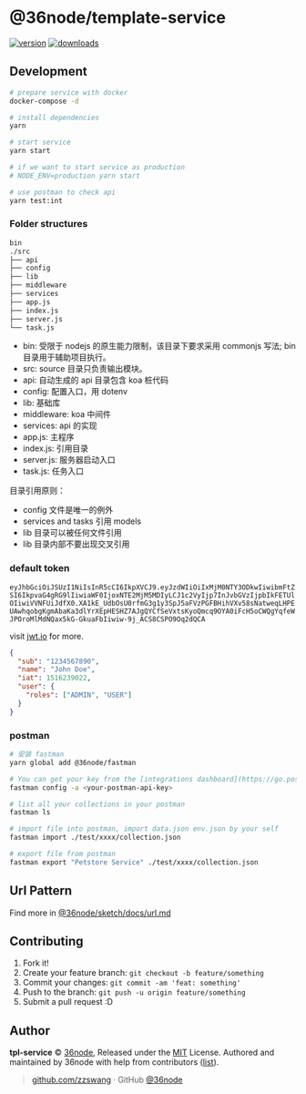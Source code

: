 # @36node/template-service

[![version][0]][1] [![downloads][2]][3]

## Development

```sh
# prepare service with docker
docker-compose -d

# install dependencies
yarn

# start service
yarn start

# if we want to start service as production
# NODE_ENV=production yarn start

# use postman to check api
yarn test:int
```

### Folder structures

```sh
bin
./src
├── api
├── config
├── lib
├── middleware
├── services
├── app.js
├── index.js
├── server.js
└── task.js
```

- bin: 受限于 nodejs 的原生能力限制，该目录下要求采用 commonjs 写法; bin 目录用于辅助项目执行。
- src: source 目录只负责输出模块。
- api: 自动生成的 api 目录包含 koa 桩代码
- config: 配置入口，用 dotenv
- lib: 基础库
- middleware: koa 中间件
- services: api 的实现
- app.js: 主程序
- index.js: 引用目录
- server.js: 服务器启动入口
- task.js: 任务入口

目录引用原则：

- config 文件是唯一的例外
- services and tasks 引用 models
- lib 目录可以被任何文件引用
- lib 目录内部不要出现交叉引用

### default token

`eyJhbGciOiJSUzI1NiIsInR5cCI6IkpXVCJ9.eyJzdWIiOiIxMjM0NTY3ODkwIiwibmFtZSI6IkpvaG4gRG9lIiwiaWF0IjoxNTE2MjM5MDIyLCJ1c2VyIjp7InJvbGVzIjpbIkFETUlOIiwiVVNFUiJdfX0.XA1kE_UdbOsU0rfmG3g1y3SpJ5aFVzPGFBHihVXv58sNatweqLHPEUAwhqobgKgmAbaKa3dlYrXEpHESHZ7AJgQYCfSeVxtsKyoQmcq9OYA0iFcH5oCWQgYqfeWJPOroMlMdNQax5kG-GkuaFbIiwiw-9j_ACS8CSPO9Oq2dQCA`

visit [jwt.io](jwt.io) for more.

```json
{
  "sub": "1234567890",
  "name": "John Doe",
  "iat": 1516239022,
  "user": {
    "roles": ["ADMIN", "USER"]
  }
}
```

### postman

```sh
# 安装 fastman
yarn global add @36node/fastman

# You can get your key from the [integrations dashboard](https://go.postman.co/integrations/services/pm_pro_api)
fastman config -a <your-postman-api-key>

# list all your collections in your postman
fastman ls

# import file into postman, import data.json env.json by your self
fastman import ./test/xxxx/collection.json

# export file from postman
fastman export "Petstore Service" ./test/xxxx/collection.json
```

## Url Pattern

Find more in [@36node/sketch/docs/url.md](https://github.com/36node/sketch/blob/master/docs/url.md)

## Contributing

1. Fork it!
2. Create your feature branch: `git checkout -b feature/something`
3. Commit your changes: `git commit -am 'feat: something'`
4. Push to the branch: `git push -u origin feature/something`
5. Submit a pull request :D

## Author

**tpl-service** © [36node](https://github.com/36node), Released under the [MIT](./LICENSE) License.
Authored and maintained by 36node with help from contributors ([list](https://github.com/36node/tpl-service/contributors)).

> [github.com/zzswang](https://github.com/zzswang) · GitHub [@36node](https://github.com/36node)

[0]: https://img.shields.io/npm/v/@36node/template-service.svg?style=flat
[1]: https://npmjs.com/package/@36node/template-service
[2]: https://img.shields.io/npm/dm/@36node/template-service.svg?style=flat
[3]: https://npmjs.com/package/@36node/template-service
